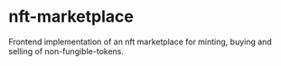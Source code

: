 # nft-marketplace
Frontend implementation of an nft marketplace for minting, buying and selling of non-fungible-tokens.
